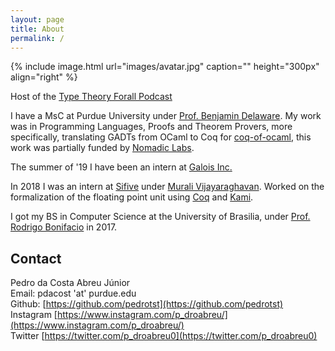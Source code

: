```yaml
---
layout: page
title: About
permalink: /
---
```


{% include image.html url="images/avatar.jpg" caption="" height="300px" align="right" %}

Host of the [Type Theory Forall Podcast](https://www.typetheoryforall.com/)

I have a MsC at Purdue University under [Prof. Benjamin Delaware](https://www.cs.purdue.edu/homes/bendy/). My work was in Programming Languages,
Proofs and Theorem Provers, more specifically, translating GADTs from OCaml to Coq for [coq-of-ocaml](https://github.com/clarus/coq-of-ocaml), this work was partially funded by [Nomadic Labs](https://nomadic-labs.com/).


The summer of '19 I have been an intern at [Galois Inc.](https://galois.com/)

In 2018 I was an intern at [Sifive](https://www.sifive.com/) under 
[Murali Vijayaraghavan](http://people.csail.mit.edu/vmurali/). Worked on the formalization
of the floating point unit using [Coq](https://coq.inria.fr/)
and [Kami](http://plv.csail.mit.edu/kami/).

I got my BS in Computer Science at the University of Brasilia, under 
[Prof. Rodrigo Bonifacio](https://rbonifacio.github.io/) in 2017.

## Contact
Pedro da Costa Abreu Júnior<br/>
Email: pdacost 'at' purdue.edu<br/>
Github: [https://github.com/pedrotst](https://github.com/pedrotst)<br/>
Instagram [https://www.instagram.com/p_droabreu/](https://www.instagram.com/p_droabreu/)<br/>
Twitter [https://twitter.com/p_droabreu0](https://twitter.com/p_droabreu0)<br/>
